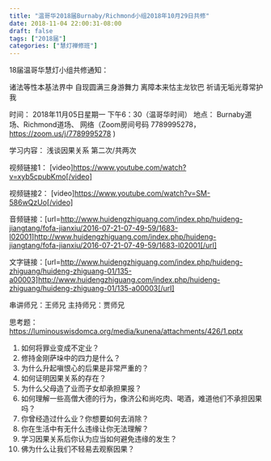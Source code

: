 ```yaml
---
title: "温哥华2018届Burnaby/Richmond小组2018年10月29日共修"
date: 2018-11-04 22:00:31-08:00
draft: false
tags: ["2018届"]
categories: ["慧灯禅修班"]
---
```

18届温哥华慧灯小组共修通知：

诸法等性本基法界中
自现圆满三身游舞力
离障本来怙主龙钦巴
祈请无垢光尊常护我

时间：
2018年11月05日星期一 下午6：30（温哥华时间）
地点：
Burnaby道场、Richmond道场、 网络（Zoom房间号码 7789995278，https://zoom.us/j/7789995278 )

学习内容：
浅谈因果关系 第二次/共两次

视频链接1：
[video]https://www.youtube.com/watch?v=xyb5cpubKmo[/video]

视频链接2：
[video]https://www.youtube.com/watch?v=SM-586wQzUo[/video]

音频链接：[url=http://www.huidengzhiguang.com/index.php/huideng-jiangtang/fofa-jianxiu/2016-07-21-07-49-59/1683-l02001]http://www.huidengzhiguang.com/index.php/huideng-jiangtang/fofa-jianxiu/2016-07-21-07-49-59/1683-l02001[/url]

文字链接：[url=http://www.huidengzhiguang.com/index.php/huideng-zhiguang/huideng-zhiguang-01/135-a00003]http://www.huidengzhiguang.com/index.php/huideng-zhiguang/huideng-zhiguang-01/135-a00003[/url]


串讲师兄：王师兄
主持师兄：贾师兄

思考题： https://luminouswisdomca.org/media/kunena/attachments/426/1.pptx
1. 如何将罪业变成不定业？
2. 修持金刚萨垛中的四力是什么？
3. 为什么升起嗔恨心的后果是非常严重的？
4. 如何证明因果关系的存在？
5. 为什么父母造了业而子女却承担果报？
6. 如何理解一些高僧大德的行为，像济公和尚吃肉、喝酒，难道他们不承担因果吗？
7. 你曾经造过什么业？你想要如何去消除？
8. 你在生活中有无什么违缘让你无法理解？
9. 学习因果关系后你认为应当如何避免违缘的发生？
10. 佛为什么让我们不轻易去观察因果？
